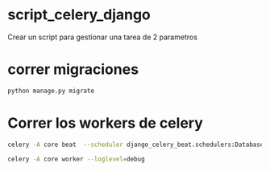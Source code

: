 # script_celery_django
Crear un script para gestionar una tarea de 2 parametros
 
# correr migraciones 
```bash
python manage.py migrate
```

# Correr los workers de celery
```bash
celery -A core beat  --scheduler django_celery_beat.schedulers:DatabaseScheduler  --loglevel=debug

celery -A core worker --loglevel=debug

```